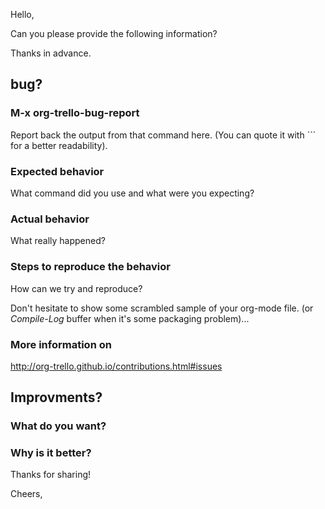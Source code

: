 Hello,

Can you please provide the following information?

Thanks in advance.

## bug?

### M-x org-trello-bug-report

Report back the output from that command here.
(You can quote it with ``` for a better readability).

### Expected behavior

What command did you use and what were you expecting?

### Actual behavior

What really happened?

### Steps to reproduce the behavior

How can we try and reproduce?

Don't hesitate to show some scrambled sample of your org-mode file.
(or *Compile-Log* buffer when it's some packaging problem)...

### More information on

http://org-trello.github.io/contributions.html#issues


## Improvments?

### What do you want?

### Why is it better?

Thanks for sharing!

Cheers,
